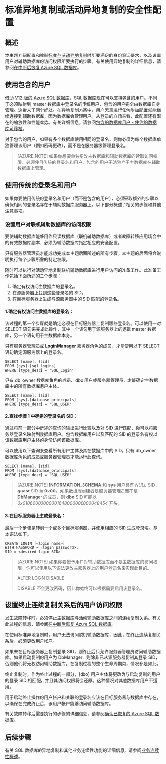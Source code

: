 <properties
	pageTitle="标准异地复制或活动异地复制的安全性配置"
	description="本主题介绍管理 SQL 数据库的标准或活动异地复制方案时的安全注意事项。"
	services="sql-database"
	documentationCenter="na"
	authors="carlrabeler"
	manager="jhubbard"
	editor="monicar" />


<tags
	ms.service="sql-database"
	ms.date="02/01/2016"
	wacn.date="06/14/2016" />

# 标准异地复制或活动异地复制的安全性配置

## 概述
本主题介绍配置和控制[标准与活动异地复制](/documentation/articles/sql-database-geo-replication-overview/)时所要满足的身份验证要求，以及设置用户对辅助数据库的访问权限所要执行的步骤。有关使用异地复制的详细信息，请参阅[在中断后恢复 Azure SQL 数据库](/documentation/articles/sql-database-disaster-recovery/)。

## 使用包含的用户
借助 [V12 版的 Azure SQL 数据库](/documentation/articles/sql-database-v12-whats-new/)，SQL 数据库现在可以支持包含的用户。不同于必须映射到 master 数据库中登录名的传统用户，包含的用户完全由数据库自身管理。这带来了两个好处。在异地复制方案中，用户无需进行任何附加配置就能继续连接到辅助数据库，因为数据库会管理用户。从登录的立场来看，此配置还有潜在的缩放性和性能优势。有关详细信息，请参阅[包含的数据库用户 - 使你的数据库可移植](https://msdn.microsoft.com/zh-cn/library/ff929188.aspx)。

对于包含的用户，如果有多个数据库使用相同的登录名，则你必须为每个数据库单独管理该用户（例如密码更改），而不是在服务器级管理登录名。

>[AZURE.NOTE] 如果你想要单独更改主数据库和辅助数据库的读取访问权限，必须使用传统的登录名和用户。包含的用户无法独立于主数据库在辅助数据库上管理。

## 使用传统的登录名和用户
如果你要使用传统的登录名和用户（而不是包含的用户），必须采取额外的步骤以确保相同的登录名存在于辅助数据库服务器上。以下部分概述了相关的步骤和其他注意事项。

### 设置用户对联机辅助数据库的访问权限
要使辅助数据库能够用作只读数据库（联机辅助数据库）或者故障转移应用场合中的有效数据库副本，必须为辅助数据库指定相应的安全配置。

只有服务器管理员才能成功完成本主题后面所述的所有步骤。本主题的后面将会说明执行每个步骤所需的特定权限。

随时可以执行对活动异地复制联机辅助数据库进行用户访问的准备工作。此准备工作包括下面所述的三个步骤：

1. 确定有权访问主数据库的登录名。
2. 在源服务器上找到这些登录名的 SID。
3. 在目标服务器上生成与源服务器中的 SID 匹配的登录名。

#### 1\.确定有权访问主数据库的登录名：
该过程的第一个步骤就是确定必须在目标服务器上复制哪些登录名。可以使用一对 SELECT 语句来完成此操作，其中一个语句用于源服务器上的逻辑 master 数据库，另一个语句用于主数据库本身。

只有服务器管理员或 **LoginManager** 服务器角色的成员，才能使用以下 SELECT 语句确定源服务器上的登录名。

	SELECT [name], [sid] 
	FROM [sys].[sql_logins] 
	WHERE [type_desc] = 'SQL_Login'

只有 db\_owner 数据库角色的成员、dbo 用户或服务器管理员，才能确定主数据库中的所有数据库用户主体。

	SELECT [name], [sid]
	FROM [sys].[database_principals]
	WHERE [type_desc] = 'SQL_USER'

#### 2\.查找步骤 1 中确定的登录名的 SID：
通过将前一部分中所述的查询的输出进行比较以及对 SID 进行匹配，你可以将服务器登录名映射到数据库用户。包含数据库用户以及匹配的 SID 的登录名有权以该数据库用户主体的身份访问该数据库。

可以使用以下查询来查看所有用户主体及其在数据库中的 SID。只有 db\_owner 数据库角色的成员或服务器管理员才能运行此查询。

	SELECT [name], [sid]
	FROM [sys].[database_principals]
	WHERE [type_desc] = 'SQL_USER'

>[AZURE.NOTE] **INFORMATION\_SCHEMA** 和 **sys** 用户具有 *NULL* SID，**guest** SID 为 **0x00**。如果数据库创建者是服务器管理员而不是 **DbManager** 的成员，则 **dbo** SID 可能以 *0x01060000000001648000000000048454* 开头。

#### 3\.在目标服务器上生成登录名：
最后一个步骤是转到一个或多个目标服务器，并使用相应的 SID 生成登录名。基本语法如下。

	CREATE LOGIN [<login name>]
	WITH PASSWORD = <login password>,
	SID = <desired login SID>

>[AZURE.NOTE] 如果你要授予用户对辅助数据库而不是主数据库的访问权限，你可以使用以下语法更改主服务器上的用户登录名来实现此目的。
>
>ALTER LOGIN <login name> DISABLE
>
>DISABLE 不会更改密码，因此你始终可以根据需要启用该登录名。

## 设置终止连续复制关系后的用户访问权限
发生故障转移时，必须停止主数据库与活动辅助数据库之间的连续复制关系。有关此过程的信息，请参阅[在中断后恢复 Azure SQL 数据库](/documentation/articles/sql-database-disaster-recovery/)。

在使用标准异地复制时，用户无法访问脱机辅助数据库，因此，在终止连续复制关系后，必须更改用户帐户。

如果未在目标服务器上复制登录 SID，则终止后只允许服务器管理员访问辅助数据库。如果启动复制的用户为 DbManager，则除非已从源服务器复制其登录 SID，否则他们将无权访问辅助数据库。在复制过程的整个生命周期内，情况都是如此。

终止复制时，作为终止过程的一部分，[dbo] 用户主体将更改为与启动复制的用户的登录 SID 相匹配，并且其访问权限将会还原。这种情况对其他数据库用户不适用。

用于启动终止操作的用户帐户和关联的登录名应该在目标服务器与数据库中存在，以确保在完成终止后，该用户帐户能够访问辅助数据库。

有关故障转移后需要执行的步骤的详细信息，请参阅[确认已恢复的 Azure SQL 数据库](/documentation/articles/sql-database-recovered-finalize/)。

## 后续步骤
有关 SQL 数据库的异地复制和其他业务连续性功能的详细信息，请参阅[业务连续性概述](/documentation/articles/sql-database-business-continuity/)。

<!---HONumber=Mooncake_0606_2016-->